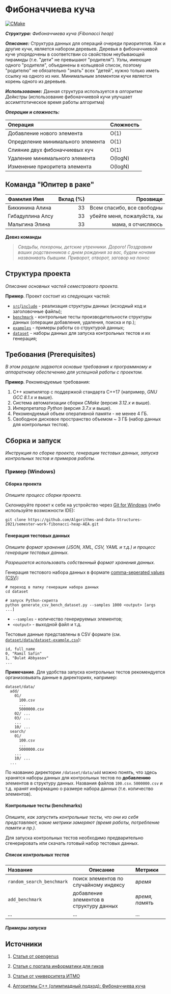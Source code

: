 # Фибоначчиева куча

[![CMake](https://github.com/Algorithms-and-Data-Structures-2021/semester-work-fibonacci-heap-AEA/actions/workflows/cmake.yml/badge.svg)](https://github.com/Algorithms-and-Data-Structures-2021/semester-work-fibonacci-heap-AEA/actions/workflows/cmake.yml)

**_Структура:_** _Фибоначчиева куча (Fibonacci heap)_

**_Описание:_** Структура данных для операций очереди приоритетов. Как и другие кучи, 
является набором деревьев. Деревья в фибоначчиевой куче упорядочены в соответствии со свойством неубывающей пирамиды
(т.е. "дети" не превышают "родителя"). Узлы, имеющие одного "родителя", объединены в кольцевой список, поэтому 
"родителю" не обязательно "знать" всех "детей", нужно только иметь ссылку на одного из них. Минимальным элементом кучи 
является корень одного из деревьев.

**_Использование:_** Данная структура используется в _алгоритме Дейкстры_ (использование фибоначчиевой кучи
улучшает ассимптотическое время работы алгоритма)

**_Операции и сложность:_** 

| Операция                           | Сложность | 
| :---                               |   ----    | 
| Добавление нового элемента         | O(1)      | 
| Определение минимального элемента  | O(1)      |  
| Слияние двух фибоначчиевых куч     | O(1)      |
| Удаление минимального элемента     | O(logN)   |
| Изменение приоритета элемента      | O(logN)   |


## Команда "Юпитер в раке"

| Фамилия Имя      | Вклад (%) | Прозвище                         |
| :---             |   ---:    |  ---:                            |
| Биккинина Алина  |    33     |   Всем спасибо, все свободны     |
| Гибадуллина Алсу |    33     |   убейте меня, пожалуйста, хы    |
| Малыгина Элина   |    33     |   мама, я отчисляюсь             |

**Девиз команды**
> _Свадьбы, похороны, детские утренники. Дорого!
> Поздравим ваших родственников с днем рождения за вас, будем ночами названивать бывшим.
Приворот, отворот, заговор на понос_

## Структура проекта

_Описание основных частей семестрового проекта._

**Пример**. Проект состоит из следующих частей:

- [`src`](src)/[`include`](include) - реализация структуры данных (исходный код и заголовочные файлы);
- [`benchmark`](benchmark) - контрольные тесты производительности структуры данных (операции добавления, удаления,
  поиска и пр.);
- [`examples`](examples) - примеры работы со структурой данных;
- [`dataset`](dataset) - наборы данных для запуска контрольных тестов и их генерация;

## Требования (Prerequisites)

_В этом разделе задаются основые требования к программному и аппаратному обеспечению для успешной работы с проектом._

**Пример**. Рекомендуемые требования:

1. С++ компилятор c поддержкой стандарта C++17 (например, _GNU GCC 8.1.x_ и выше).
2. Система автоматизации сборки _CMake_ (версия _3.12.x_ и выше).
3. Интерпретатор _Python_ (версия _3.7.x_ и выше).
4. Рекомендуемый объем оперативной памяти - не менее 4 ГБ.
5. Свободное дисковое пространство объемом ~ 3 ГБ (набор данных для контрольных тестов).

## Сборка и запуск

_Инструкция по сборке проекта, генерации тестовых данных, запуска контрольных тестов и примеров работы._

### Пример (Windows)

#### Сборка проекта

_Опишите процесс сборки проекта._

Склонируйте проект к себе на устройство через [Git for Windows](https://gitforwindows.org/) (либо используйте
возможности IDE):

```shell
git clone https://github.com/Algorithms-and-Data-Structures-2021/semester-work-fibonacci-heap-AEA.git
```

#### Генерация тестовых данных

_Опишите формат хранения (JSON, XML, CSV, YAML и т.д.) и процесс генерации тестовых данных._

_Разрешается использовать собственный формат хранения данных._

Генерация тестового набора данных в
формате [comma-seperated values (CSV)](https://en.wikipedia.org/wiki/Comma-separated_values):

```shell
# переход в папку генерации набора данных
cd dataset

# запуск Python-скрипта
python generate_csv_bench_dataset.py --samples 1000 <output> [args ...]
```

- `--samples` - количество генерируемых элементов;
- `<output>` - выходной файл и т.д.

Тестовые данные представлены в CSV формате (см.
[`dataset/data/dataset-example.csv`](dataset/data/dataset-example.csv)):

```csv
id, full_name
0, "Ramil Safin"
1, "Bulat Abbyasov"
...
```

**Примечание**. Для удобства запуска контрольных тестов рекомендуется организовывать данные в директориях, например:

```shell
dataset/data/
  add/
    01/
      100.csv
      ...
      5000000.csv
    02/ ...
    03/ ...
    ...
    10/ ...
  search/
    01/
      100.csv
      ...
      5000000.csv
    ...
    10/ ...
  ...
```

По названию директории `/dataset/data/add` можно понять, что здесь хранятся наборы данных для контрольных тестов по
**добавлению** элементов в структуру данных. Названия файлов `100.csv`. `5000000.csv` и т.д. хранят информацию о размере набора данных (т.е. количество элементов). 

#### Контрольные тесты (benchmarks)

_Опишите, как запустить контрольные тесты, что они из себя представляют, какие метрики замеряют (время работы,
потребление памяти и пр.)._

Для запуска контрольных тестов необходимо предварительно сгенерировать или скачать готовый набор тестовых данных.



##### Список контрольных тестов

| Название                  | Описание                                | Метрики         |
| :---                      | ---                                     | :---            |
| `random_search_benchmark` | поиск элементов по случайному индексу   | _время_         |
| `add_benchmark`           | добавление элементов в структуру данных | _время, память_ |
| ...                       | ...                                     | ...             |

##### Примеры запуска


## Источники

1. [Статья от opengenus](https://iq.opengenus.org/fibonacci-heap/)

2. [Статья c портала информатики для гиков](http://espressocode.top/fibonacci-heap-set-1-introduction/)

3. [Статья от университета ИТМО](https://neerc.ifmo.ru/wiki/index.php?title=%D0%A4%D0%B8%D0%B1%D0%BE%D0%BD%D0%B0%D1%87%D1%87%D0%B8%D0%B5%D0%B2%D0%B0_%D0%BA%D1%83%D1%87%D0%B0)

4. [Алгоритмы C++ (олимпиадный подход): Фибоначчиева куча](http://cppalgo.blogspot.com/2011/11/fibonacci-heap.html)
